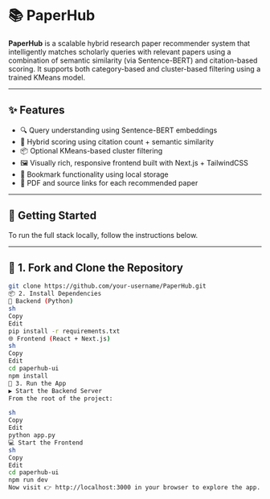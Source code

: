 # 📚 PaperHub

**PaperHub** is a scalable hybrid research paper recommender system that intelligently matches scholarly queries with relevant papers using a combination of semantic similarity (via Sentence-BERT) and citation-based scoring. It supports both category-based and cluster-based filtering using a trained KMeans model.

---

## ✨ Features

- 🔍 Query understanding using Sentence-BERT embeddings
- 🧠 Hybrid scoring using citation count + semantic similarity
- 📦 Optional KMeans-based cluster filtering
- 🖼️ Visually rich, responsive frontend built with Next.js + TailwindCSS
- 💾 Bookmark functionality using local storage
- 📄 PDF and source links for each recommended paper

---

## 🚀 Getting Started

To run the full stack locally, follow the instructions below.

---

## 📁 1. Fork and Clone the Repository

```sh
git clone https://github.com/your-username/PaperHub.git
📦 2. Install Dependencies
🔧 Backend (Python)
sh
Copy
Edit
pip install -r requirements.txt
🌐 Frontend (React + Next.js)
sh
Copy
Edit
cd paperhub-ui
npm install
🧠 3. Run the App
▶️ Start the Backend Server
From the root of the project:

sh
Copy
Edit
python app.py
💻 Start the Frontend
sh
Copy
Edit
cd paperhub-ui
npm run dev
Now visit 👉 http://localhost:3000 in your browser to explore the app.

